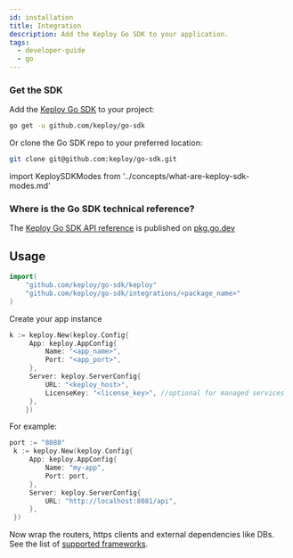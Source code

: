 ```yaml
---
id: installation
title: Integration
description: Add the Keploy Go SDK to your application.
tags:
  - developer-guide
  - go
---
```


### Get the SDK

Add the [Keploy Go SDK](https://github.com/keploy/go-sdk) to your project:

```bash
go get -u github.com/keploy/go-sdk
```

Or clone the Go SDK repo to your preferred location:

```bash
git clone git@github.com:keploy/go-sdk.git
```

import KeploySDKModes from '../concepts/what-are-keploy-sdk-modes.md'

<KeploySDKModes/>

### Where is the Go SDK technical reference?

The [Keploy Go SDK API reference](https://pkg.go.dev/github.com/keploy/go-sdk) is published on [pkg.go.dev](https://pkg.go.dev/github.com/keploy/go-sdk)

## Usage

```go
import(
    "github.com/keploy/go-sdk/keploy"
    "github.com/keploy/go-sdk/integrations/<package_name>"
)
```

Create your app instance

```go
k := keploy.New(keploy.Config{
     App: keploy.AppConfig{
         Name: "<app_name>",
         Port: "<app_port>",
     },
     Server: keploy.ServerConfig{
         URL: "<keploy_host>",
         LicenseKey: "<license_key>", //optional for managed services
     },
    })
```

For example:

```go
port := "8080"
 k := keploy.New(keploy.Config{
     App: keploy.AppConfig{
         Name: "my-app",
         Port: port,
     },
     Server: keploy.ServerConfig{
         URL: "http://localhost:8081/api",
     },
 })
```

Now wrap the routers, https clients and external dependencies like DBs. See the list of [supported frameworks](/docs/go/supported-frameworks).

